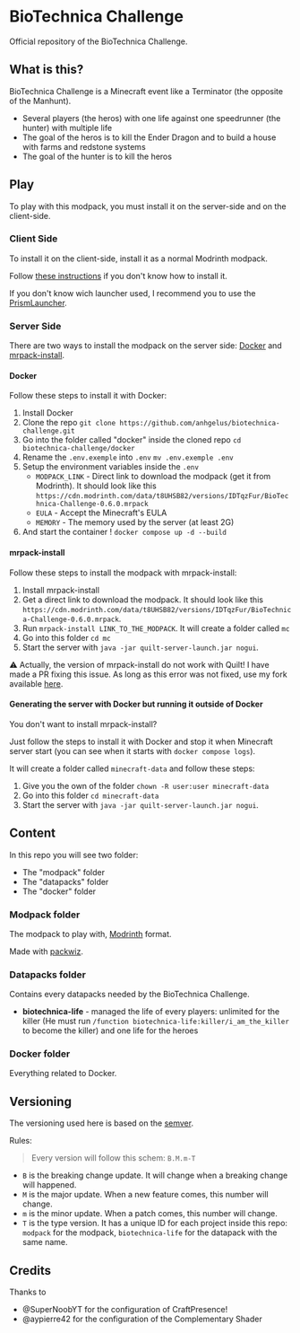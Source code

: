 # BioTechnica Challenge

Official repository of the BioTechnica Challenge.

## What is this?

BioTechnica Challenge is a Minecraft event like a Terminator (the opposite of the Manhunt).

- Several players (the heros) with one life against one speedrunner (the hunter) with multiple life
- The goal of the heros is to kill the Ender Dragon and to build a house with farms and redstone systems
- The goal of the hunter is to kill the heros

## Play

To play with this modpack, you must install it on the server-side and on the client-side.

### Client Side

To install it on the client-side, install it as a normal Modrinth modpack.

Follow [these instructions](https://docs.modrinth.com/docs/modpacks/playing_modpacks/) if you don't know how to install it.

If you don't know wich launcher used, I recommend you to use the [PrismLauncher](https://prismlauncher.org/).

### Server Side

There are two ways to install the modpack on the server side: [Docker](https://www.docker.com) and [mrpack-install](https://github.com/nothub/mrpack-install).

#### Docker

Follow these steps to install it with Docker:

1. Install Docker
2. Clone the repo `git clone https://github.com/anhgelus/biotechnica-challenge.git`
3. Go into the folder called "docker" inside the cloned repo `cd biotechnica-challenge/docker`
4. Rename the `.env.exemple` into `.env` `mv .env.exemple .env`
5. Setup the environment variables inside the `.env`
    * `MODPACK_LINK` - Direct link to download the modpack (get it from Modrinth). It should look like this `https://cdn.modrinth.com/data/t8UHSB82/versions/IDTqzFur/BioTechnica-Challenge-0.6.0.mrpack`
    * `EULA` - Accept the Minecraft's EULA
    * `MEMORY` - The memory used by the server (at least 2G)
6. And start the container ! `docker compose up -d --build`

#### mrpack-install

Follow these steps to install the modpack with mrpack-install:

1. Install mrpack-install
2. Get a direct link to download the modpack. It should look like this `https://cdn.modrinth.com/data/t8UHSB82/versions/IDTqzFur/BioTechnica-Challenge-0.6.0.mrpack`.
3. Run `mrpack-install LINK_TO_THE_MODPACK`. It will create a folder called `mc`
4. Go into this folder `cd mc`
5. Start the server with `java -jar quilt-server-launch.jar nogui`.

:warning: Actually, the version of mrpack-install do not work with Quilt! I have made a PR fixing this issue. As long as this error was not fixed, use my fork available [here](https://github.com/anhgelus/mrpack-install).

#### Generating the server with Docker but running it outside of Docker

You don't want to install mrpack-install? 

Just follow the steps to install it with Docker and stop it when Minecraft server start (you can see when it starts with `docker compose logs`).

It will create a folder called `minecraft-data` and follow these steps:

1. Give you the own of the folder `chown -R user:user minecraft-data`
2. Go into this folder `cd minecraft-data`
3. Start the server with `java -jar quilt-server-launch.jar nogui`.

## Content

In this repo you will see two folder:

- The "modpack" folder
- The "datapacks" folder
- The "docker" folder

### Modpack folder

The modpack to play with, [Modrinth](https://modrinth.com/) format.

Made with [packwiz](https://github.com/packwiz/packwiz/).

### Datapacks folder

Contains every datapacks needed by the BioTechnica Challenge.

- **biotechnica-life** - managed the life of every players: unlimited for the killer (He must run `/function biotechnica-life:killer/i_am_the_killer` to become the killer) and one life for the heroes

### Docker folder

Everything related to Docker.

## Versioning

The versioning used here is based on the [semver](https://semver.org).

Rules:

> Every version will follow this schem: `B.M.m-T`

- `B` is the breaking change update. It will change when a breaking change will happened.
- `M` is the major update. When a new feature comes, this number will change.
- `m` is the minor update. When a patch comes, this number will change.
- `T` is the type version. It has a unique ID for each project inside this repo: `modpack` for the modpack, `biotechnica-life` for the datapack with the same name.

## Credits

Thanks to

- @SuperNoobYT for the configuration of CraftPresence!
- @aypierre42 for the configuration of the Complementary Shader

